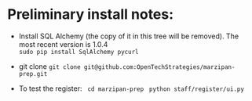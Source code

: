 # Preliminary install notes:

* Install SQL Alchemy (the copy of it in this tree will be removed).  The most
  recent version is 1.0.4  
   `sudo pip install SqlAlchemy pycurl`

* git clone
  `git clone git@github.com:OpenTechStrategies/marzipan-prep.git`

* To test the register:
  ` cd marzipan-prep`
  ` python staff/register/ui.py`
